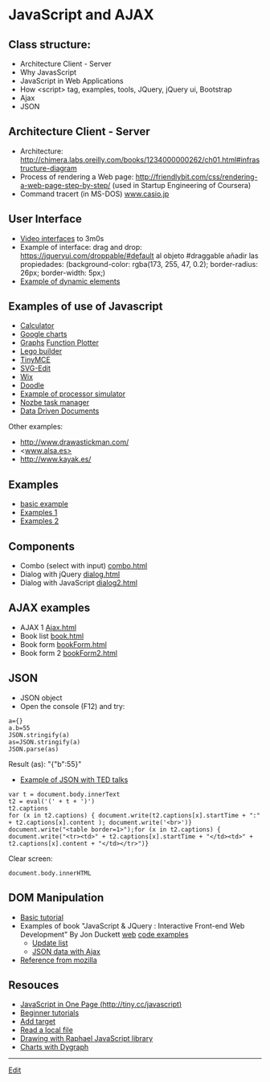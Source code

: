 # JavaScript and AJAX

## Class structure:
- Architecture Client - Server
- Why JavasScript
- JavaScript in Web Applications
- How &lt;script&gt; tag, examples, tools, JQuery, jQuery ui, Bootstrap
- Ajax
- JSON

## Architecture Client - Server
- Architecture: <http://chimera.labs.oreilly.com/books/1234000000262/ch01.html#infrastructure-diagram>
- Process of rendering a Web page: <http://friendlybit.com/css/rendering-a-web-page-step-by-step/> (used in Startup Engineering of Coursera)
- Command tracert (in MS-DOS) www.casio.jp

## User Interface
- [Video interfaces](https://youtu.be/M0IR40ud0jU?t=2m16s) to 3m0s
- Example of interface: drag and drop: <https://jqueryui.com/droppable/#default> al objeto #draggable añadir las propiedades: (background-color: rgba(173, 255, 47, 0.2); border-radius: 26px; border-width: 5px;)
- [Example of dynamic elements](http://www.w3schools.com/jsref/tryit.asp?filename=tryjsref_document_createelement2)

## Examples of use of Javascript
- [Calculator](http://www.calculator.net/scientific-calculator.html)
- [Google charts](https://developers.google.com/chart/interactive/docs/gallery/motionchart#Example)
- [Graphs](http://dygraphs.com/) [Function Plotter](http://dygraphs.com/gallery/#g/plotter)
- [Lego builder](https://www.buildwithchrome.com/builder#)
- [TinyMCE](http://www.tinymce.com/tryit/inline.php)
- [SVG-Edit](http://svg-edit.googlecode.com/svn/branches/2.6/editor/svg-editor.html)
- [Wix](http://wix.com)
- [Doodle](http://doodle.com/)
- [Example of processor simulator](https://nicolasserrano.github.io/c5i/c5i-ui.html)
- [Nozbe task manager](http://app.nozbe.com/#login)
- [Data Driven Documents](http://d3js.org/)

Other examples:
- <http://www.drawastickman.com/>
- <www.alsa.es>
- <http://www.kayak.es/>

## Examples
- [basic example](JavaScript/basicJavascript.html)
- [Examples 1](JavaScript/JavaScript1.html)
- [Examples 2](JavaScript/JavaScript2.html)

## Components
- Combo (select with input) [combo.html](JavaScript/components/combo.html)
- Dialog with jQuery [dialog.html](JavaScript/components/dialog.html)
- Dialog with JavaScript [dialog2.html](JavaScript/components/dialog2.html)

## AJAX examples
- AJAX 1 [Ajax.html](AJAX/Ajax.html)
- Book list [book.html](AJAX/book.html)
- Book form [bookForm.html](AJAX/bookForm.html)
- Book form 2 [bookForm2.html](AJAX/bookForm2.html)

## JSON
- JSON object
- Open the console (F12) and try:

```
a={}
a.b=55
JSON.stringify(a)
as=JSON.stringify(a)
JSON.parse(as)
```
Result (as): "{"b":55}"

- [Example of JSON with TED talks](http://www.ted.com/talks/subtitles/id/70/lang/en)

```
var t = document.body.innerText
t2 = eval('(' + t + ')')
t2.captions
for (x in t2.captions) { document.write(t2.captions[x].startTime + ":" + t2.captions[x].content ); document.write('<br>')}
document.write("<table border=1>");for (x in t2.captions) { document.write("<tr><td>" + t2.captions[x].startTime + "</td><td>" + t2.captions[x].content + "</td></tr>")}
```
Clear screen:

```
document.body.innerHTML
```

## DOM Manipulation
- [Basic tutorial](http://callmenick.com/post/basics-javascript-dom-manipulation)
- Examples of book "JavaScript & JQuery : Interactive Front-end Web Development" By Jon Duckett [web](http://javascriptbook.com/) [code examples](http://javascriptbook.com/code/)
  - [Update list](http://javascriptbook.com/code/c05/example.html)
  - [JSON data with Ajax](http://javascriptbook.com/code/c08/data-json.html)
- [Reference from mozilla](https://developer.mozilla.org/en-US/docs/Web/API/Document_Object_Model/Introduction)

## Resouces
- [JavaScript in One Page (http://tiny.cc/javascript)](JavaScript/JavascriptOnePage.pdf)
- [Beginner tutorials](http://elijahmanor.com/beginner-html5-javascript-jquery-backbone-and-css3-resources/)
- [Add target](http://stackoverflow.com/questions/6822945/add-target-blank-to-link-with-javascript)
- [Read a local file](https://www.html5rocks.com/en/tutorials/file/dndfiles/)
- [Drawing with Raphael JavaScript library](http://dmitrybaranovskiy.github.io/raphael/)
- [Charts with Dygraph](http://dygraphs.com/gallery/#g/plotter)

---
[Edit](https://github.com/nicolasserrano/CS/edit/master/JavaScript.md)
<style>
div.container ul, div.container ol {
    padding-left: 1.4em;
}
</style>
